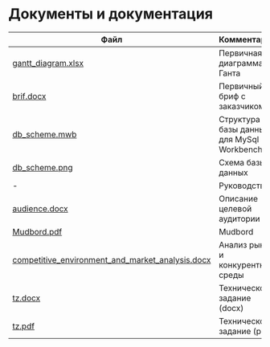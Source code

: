 # Документы и документация

| Файл                                                                                                 | Комментарии                                |
| ---------------------------------------------------------------------------------------------------- | ------------------------------------------ |
| [gantt_diagram.xlsx](gantt_diagram.xlsx)                                                             | Первичная диаграмма Ганта                  |
| [brif.docx](brif.docx)                                                                               | Первичный бриф с заказчиком                |
| [db_scheme.mwb](db_scheme.mwb)                                                                       | Структура базы данных для MySql Workbench. |
| [db_scheme.png](db_scheme.png)                                                                       | Cхема базы данных                          |
| -                                                                                                    | Руководство                                |
| [audience.docx](audience.docx)                                                                       | Описание целевой аудитории                 |
| [Mudbord.pdf](Mudbord.pdf)                                                                           | Mudbord                                    |
| [competitive_environment_and_market_analysis.docx](competitive_environment_and_market_analysis.docx) | Анализ рынка и конкурентной среды          |
| [tz.docx](tz.docx)                                                                                   | Техническое задание (docx)                 |
| [tz.pdf](tz.pdf)                                                                                     | Техническое задание (pdf)                  |
